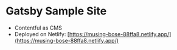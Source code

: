 # Gatsby Sample Site

- Contentful as CMS
- Deployed on Netlify: [https://musing-bose-88ffa8.netlify.app/](https://musing-bose-88ffa8.netlify.app/)